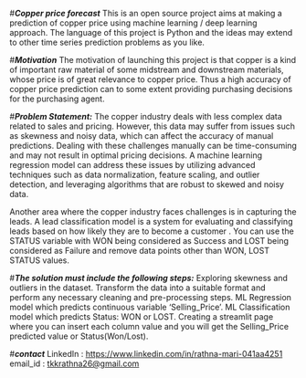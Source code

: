 #***Copper price forecast***
This is an open source project aims at making a prediction of copper price using machine learning / deep learning approach. The language of this project is Python 
and the ideas may extend to other time series prediction problems as you like.

#***Motivation***
The motivation of launching this project is that copper is a kind of important raw material of some midstream and downstream materials, 
whose price is of great relevance to copper price. Thus a high accuracy of copper price prediction can to some extent providing purchasing decisions 
for the purchasing agent.

#***Problem Statement:***
The copper industry deals with less complex data related to sales and pricing. However, this data may suffer from issues such as skewness and noisy data, 
which can affect the accuracy of manual predictions. Dealing with these challenges manually can be time-consuming and may not result in optimal pricing decisions.
A machine learning regression model can address these issues by utilizing advanced techniques such as data normalization, feature scaling, and outlier detection, and 
leveraging algorithms that are robust to skewed and noisy data.

Another area where the copper industry faces challenges is in capturing the leads. A lead classification model is a system for evaluating and classifying leads based 
on how likely they are to become a customer . You can use the STATUS variable with WON being considered as Success and LOST being considered as Failure and remove 
data points other than WON, LOST STATUS values.

#***The solution must include the following steps:***
Exploring skewness and outliers in the dataset. Transform the data into a suitable format and perform any necessary cleaning and pre-processing steps.
ML Regression model which predicts continuous variable ‘Selling_Price’. ML Classification model which predicts Status: WON or LOST. Creating a streamlit page 
where you can insert each column value and you will get the Selling_Price predicted value or Status(Won/Lost).

#***contact***
LinkedIn : https://www.linkedin.com/in/rathna-mari-041aa4251 email_id : tkkrathna26@gmail.com

